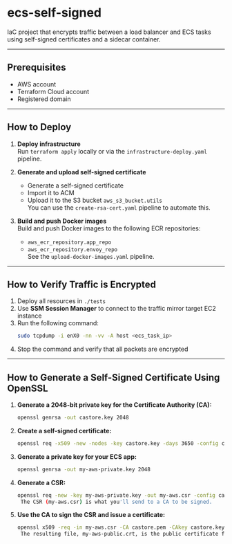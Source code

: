 # ecs-self-signed

IaC project that encrypts traffic between a load balancer and ECS tasks using self-signed certificates and a sidecar container.

---

## Prerequisites

- AWS account  
- Terraform Cloud account  
- Registered domain  

---

## How to Deploy

1. **Deploy infrastructure**  
   Run `terraform apply` locally or via the `infrastructure-deploy.yaml` pipeline.

2. **Generate and upload self-signed certificate**  
   - Generate a self-signed certificate  
   - Import it to ACM  
   - Upload it to the S3 bucket `aws_s3_bucket.utils`  
   You can use the `create-rsa-cert.yaml` pipeline to automate this.

3. **Build and push Docker images**  
   Build and push Docker images to the following ECR repositories:
   - `aws_ecr_repository.app_repo`
   - `aws_ecr_repository.envoy_repo`  
   See the `upload-docker-images.yaml` pipeline.

---

## How to Verify Traffic is Encrypted

1. Deploy all resources in `./tests`
2. Use **SSM Session Manager** to connect to the traffic mirror target EC2 instance
3. Run the following command:
   ```bash
   sudo tcpdump -i enX0 -nn -vv -A host <ecs_task_ip>
4. Stop the command and verify that all packets are encrypted

---

## How to Generate a Self-Signed Certificate Using OpenSSL

1. **Generate a 2048-bit private key for the Certificate Authority (CA):**

   ```bash
   openssl genrsa -out castore.key 2048

2. **Create a self-signed certificate:**

   ```bash
   openssl req -x509 -new -nodes -key castore.key -days 3650 -config castore.cfg -out castore.pem

3. **Generate a  private key for your ECS app:**

   ```bash
   openssl genrsa -out my-aws-private.key 2048

4. **Generate a CSR:**

   ```bash
   openssl req -new -key my-aws-private.key -out my-aws.csr -config castore.cfg
    The CSR (my-aws.csr) is what you'll send to a CA to be signed.

5. **Use the CA to sign the CSR and issue a certificate:**

   ```bash
   openssl x509 -req -in my-aws.csr -CA castore.pem -CAkey castore.key -CAcreateserial  -out my-aws-public.crt -days 365
    The resulting file, my-aws-public.crt, is the public certificate for your service, valid for 1 year. The command also generates a castore.srl file (serial number for tracking issued certs).
